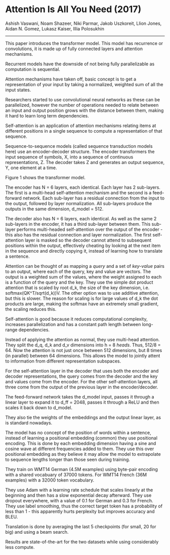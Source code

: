 # Attention Is All You Need (2017)

Ashish Vaswani, Noam Shazeer, Niki Parmar, Jakob Uszkoreit, Llion Jones, Aidan N. Gomez, Lukasz Kaiser, Illia Polosukhin

---

This paper introduces the transformer model. This model has recurrence or convolutions, it is made up of fully connected layers and attention mechanisms.

Recurrent models have the downside of not being fully parallelizable as computation is sequential. 

Attention mechanisms have taken off, basic concept is to get a representation of your input by taking a normalized, weighted sum of all the input states. 

Researchers started to use convolutional neural networks as these can be parallelized, however the number of operations needed to relate between an input and output position grows with the distance between them, making it hard to learn long term dependencies. 

Self-attention is an application of attention mechanisms relating items at different positions in a single sequence to compute a representation of that sequence.

Sequence-to-sequence models (called sequence transduction models here) use an encoder-decoder structure. The encoder transformers the input sequence of symbols, X, into a sequence of continuous representations, Z. The decoder takes Z and generates an output sequence, Y, one element at a time.

Figure 1 shows the transformer model.

The encoder has N = 6 layers, each identical. Each layer has 2 sub-layers. The first is a multi-head self-attention mechanism and the second is a feed-forward network. Each sub-layer has a residual connection from the input to the output, followed by layer normalization. All sub-layers produce the outputs in the same dimension, d_model = 512.

The decoder also has N = 6 layers, each identical. As well as the same 2 sub-layers in the encoder, it has a third sub-layer between them. This sub-layer performs multi-headed self-attention over the output of the encoder - this also has the residual connection and layer normalization. The first self-attention layer is masked so the decoder cannot attend to subsequent positions within the output, effectively cheating by looking at the next item in the sequence and directly copying it, instead of learning how to translate a sentence.

Attention can be thought of as mapping a *query* and a set of *key-value* pairs to an output, where each of the query, key and value are vectors. The output is a weighted sum of the values, where the weight assigned to each is a function of the query and the key. They use the simple dot product attention that is scaled by root d_k, the size of the key dimension, i.e. softmax(QK^T/sqrt(d_k))V. The other option was to use additive attention, but this is slower. The reason for scaling is for large values of d_k the dot products are large, making the softmax have an extremely small gradient, the scaling reduces this.

Self-attention is good because it reduces computational complexity, increases parallelization and has a constant path length between long-range dependencies.

Instead of applying the attention as normal, they use multi-head attention. They split the d_q, d_k and d_v dimensions into h = 8 *heads*. Thus, 512/8 = 64. Now the attention is not just once between 512 dimensions, but 8 times (in parallel) between 64 dimensions. This allows the model to jointly attent to information from different representation subspaces. 

For the self-attention layer in the decoder that uses both the encoder and decoder representations, the query comes from the decoder and the key and values come from the encoder. For the other self-attention layers, all three come from the output of the previous layer in the encoder/decoder.

The feed-forward network takes the d_model input, passes it through a linear layer to expand it to d_ff = 2048, passes it through a ReLU and then scales it back down to d_model.

They also tie the weights of the embeddings and the output linear layer, as is standard nowadays.

The model has no concept of the position of words within a sentence, instead of learning a positional embedding (common) they use positional encoding. This is done by each embedding dimension having a sine and cosine wave at different frequencies added to them. They use this over positional embedding as they believe it may allow the model to extrapolate to sequence lengths longer than those seen during training.

They train on WMT14 German (4.5M examples) using byte-pair encoding with a shared vocabuary of 37000 tokens. For WMT14 French (36M examples) with a 32000 token vocabulary. 

They use Adam with a learning rate schedule that scales linearly at the beginning and then has a slow exponential decay afterward. They use dropout everywhere, with a value of 0.1 for German and 0.3 for French. They use label smoothing, thus the correct target token has a probability of less than 1 - this apparently hurts perplexity but improves accuracy and BLEU. 

Translation is done by averaging the last 5 checkpoints (for small, 20 for big) and using a beam search.

Results are state-of-the-art for the two datasets while using considerably less compute.